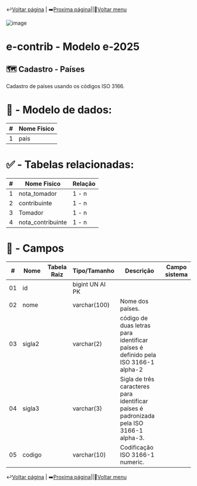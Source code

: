 ↩️[Voltar página](https://github.com/VenturaCerqueira/Documento_gestao_tributaria/blob/main/Cadastro/17%20-%20estado.md)  | ➡️[Proxima página](https://github.com/VenturaCerqueira/Documento_gestao_tributaria/blob/main/Cadastro/19%20-cnae_item_servico.md)||🔢[Voltar menu](https://github.com/VenturaCerqueira/Documento_gestao_tributaria) 

![image](https://github.com/user-attachments/assets/04662de1-1516-48d7-bb8c-50b38989e58b)
# e-contrib - Modelo e-2025 
## 🗺️ Cadastro - Países
Cadastro de países usando os códigos ISO 3166.

# 🎲 - Modelo de dados:
 **\#**  |**Nome Físico**               |
---------|------------------------------|
1        | pais                         |

#
#   ✅ - Tabelas relacionadas:
 **\#**  |**Nome Fisico**               |   **Relação** |
---------|------------------------------|---------------|      
1        | nota_tomador                 |     1 - n     |
2        | contribuinte                 |     1 - n     |
3        | Tomador                      |     1 - n     | 
4        | nota_contribuinte            |     1 - n     |
#
# 🔢 - Campos
 **\#**  | **Nome**                     | **Tabela Raiz**         | **Tipo/Tamanho**        | **Descrição**                                                                           | **Campo sistema**                      |
---------|------------------------------|-------------------------|-------------------------|-----------------------------------------------------------------------------------------|----------------------------------------|
01       | id                           |                         | bigint UN AI PK         |                                                                                         |                                        |
02       | nome                         |                         | varchar(100)            | Nome dos países.                                                                        |                                        |
03       | sigla2                       |                         | varchar(2)              | código de duas letras para identificar países é definido pela ISO 3166-1 alpha-2        |                                        |
04       | sigla3                       |                         | varchar(3)              | Sigla de três caracteres para identificar países é padronizada pela ISO 3166-1 alpha-3. |                                        |
05       | codigo                       |                         | varchar(10)             | Codificação ISO 3166-1 numeric.                                                         |                                        |
 
↩️[Voltar página](https://github.com/VenturaCerqueira/Documento_gestao_tributaria/blob/main/Cadastro/17%20-%20estado.md)  | ➡️[Proxima página](https://github.com/VenturaCerqueira/Documento_gestao_tributaria/blob/main/Cadastro/19%20-cnae_item_servico.md)||🔢[Voltar menu](https://github.com/VenturaCerqueira/Documento_gestao_tributaria) 